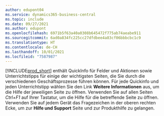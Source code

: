 ```yaml
---
author: edupont04
ms.service: dynamics365-business-central
ms.topic: include
ms.date: 09/27/2021
ms.author: edupont
ms.openlocfilehash: 6971b5f63a40a0308b645472f775ab74aeabe911
ms.sourcegitcommit: 6ad0a834fc225cc27dfdbee4a83cf06bbbcbc1c9
ms.translationtype: HT
ms.contentlocale: de-CH
ms.lasthandoff: 10/01/2021
ms.locfileid: "7587987"
---
```

[!INCLUDE[prod_short](prod_short.md)] enthält QuickInfo für Felder und Aktionen sowie Unterrichtstipps für einige der wichtigsten Seiten, die Sie durch die verschiedenen Geschäftsprozesse führen können. Für jede Quickinfo und jeden Unterrichtstipp wählen Sie den Link **Weitere Informationen** aus, um die Hilfe der jeweiligen Seite zu öffnen. Verwenden Sie auf allen Seiten *Ctrl+F1* auf Ihrer Tastatur, um die Hilfe für die betreffende Seite zu öffnen. Verwenden Sie auf jedem Gerät das Fragezeichen in der oberen rechten Ecke, um zur **Hilfe und Support** Seite und zur Produkthilfe zu gelangen.  
